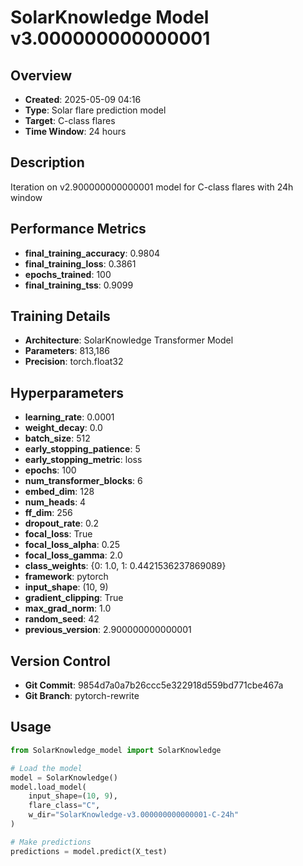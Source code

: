 # SolarKnowledge Model v3.000000000000001

## Overview
- **Created**: 2025-05-09 04:16
- **Type**: Solar flare prediction model
- **Target**: C-class flares
- **Time Window**: 24 hours

## Description
Iteration on v2.900000000000001 model for C-class flares with 24h window

## Performance Metrics
- **final_training_accuracy**: 0.9804
- **final_training_loss**: 0.3861
- **epochs_trained**: 100
- **final_training_tss**: 0.9099


## Training Details
- **Architecture**: SolarKnowledge Transformer Model
- **Parameters**: 813,186
- **Precision**: torch.float32

## Hyperparameters
- **learning_rate**: 0.0001
- **weight_decay**: 0.0
- **batch_size**: 512
- **early_stopping_patience**: 5
- **early_stopping_metric**: loss
- **epochs**: 100
- **num_transformer_blocks**: 6
- **embed_dim**: 128
- **num_heads**: 4
- **ff_dim**: 256
- **dropout_rate**: 0.2
- **focal_loss**: True
- **focal_loss_alpha**: 0.25
- **focal_loss_gamma**: 2.0
- **class_weights**: {0: 1.0, 1: 0.4421536237869089}
- **framework**: pytorch
- **input_shape**: (10, 9)
- **gradient_clipping**: True
- **max_grad_norm**: 1.0
- **random_seed**: 42
- **previous_version**: 2.900000000000001

## Version Control
- **Git Commit**: 9854d7a0a7b26ccc5e322918d559bd771cbe467a
- **Git Branch**: pytorch-rewrite

## Usage
```python
from SolarKnowledge_model import SolarKnowledge

# Load the model
model = SolarKnowledge()
model.load_model(
    input_shape=(10, 9),
    flare_class="C",
    w_dir="SolarKnowledge-v3.000000000000001-C-24h"
)

# Make predictions
predictions = model.predict(X_test)
```
